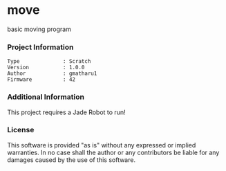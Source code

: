 move
================

basic moving program

### Project Information
```
Type              : Scratch
Version           : 1.0.0
Author            : gmatharu1
Firmware          : 42
```

### Additional Information
This project requires a Jade Robot to run!

### License
This software is provided "as is" without any expressed or implied warranties.  In no case shall the author or any contributors be liable for any damages caused by the use of this software.

